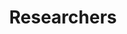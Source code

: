 ---
layout: member
title: Researchers
name: "Thales Darlan Reis Macêdo"
nickname: "thalesmacedo1"
role: "Master's student"
photo: /assets/images/members/thales-macedo.jpg
email: "thalesmacedo1@live.com"
social_links:
- name: Linkedin
  url: "https://www.linkedin.com/in/thalesmacedo1"
- name: GitHub
  url: "github.com/thalesmacedo1"
- name: ORCID
  url: "https://orcid.org/0000-0002-8956-5854"
bio: "I hold a Bachelor's degree in Science and Technology from the Federal University of Bahia and am currently pursuing my Master's degree at the same institution, which I began in 2025. With professional experience in banking and payment systems, I have developed a strong foundation in financial technology solutions. My academic focus centers on software engineering and software architecture, where I am deepening my expertise to design and build scalable, robust systems."
research_interests:
  - "Software Architecture"
  - "Software Engineering"
education:
- degree: "B.Sc. in Science and Technology"
  institution: "Federal University of Bahia, Brazil"
  year: "2021"
current_research: "Currently, my academic focus centers on Domain-Driven Design (DDD) and Internet of Things (IoT) technologies. I am exploring how DDD principles can be applied to create well-structured, maintainable software architectures for IoT ecosystems, where complex business domains meet distributed device networks."
---